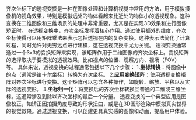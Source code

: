 齐次坐标下的透视变换是一种在图像处理和计算机视觉中常用的方法，用于模拟摄像机的视角效果，特别是模拟远处的物体看起来比近处的物体小的透视现象。这种变换在二维图像和三维场景的处理中非常重要，尤其是在实现3D效果和进行图像矫正时。
在透视变换中，齐次坐标发挥着核心作用。通过使用额外的维度，齐次坐标使得可以用矩阵乘法来表示包括透视在内的复杂变换。这种表示法简化了计算过程，同时允许对无穷远点进行建模，这在透视变换中尤为关键。
透视变换通常通过一个3x3的变换矩阵来实现，该矩阵作用于二维图像的齐次坐标上。变换矩阵的选择取决于要模拟的透视效果，比如视点的位置、观察方向、视场（FOV）等。
具体来说，透视变换的过程通常包括以下几个步骤：
1.**坐标转换**：将图像中的点（通常是笛卡尔坐标）转换为齐次坐标。
2.**应用变换矩阵**：使用透视变换矩阵对齐次坐标进行变换。这个矩阵可以包含各种操作，如旋转、缩放、平移以及实际的透视变形。
3.**坐标归一化**：将变换后的齐次坐标转换回普通的二维或三维坐标。这通常涉及到除以齐次坐标的最后一个分量。
透视变换的一个典型应用是图像校正，如矫正因拍摄角度导致的形状扭曲，或是在3D图形渲染中模拟真实世界的视觉效果。通过透视变换，可以创建更具真实感的图像和动画，提高用户体验。